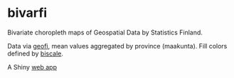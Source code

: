 # bivarfi

Bivariate choropleth maps of Geospatial Data by Statistics Finland. 

Data via [geofi](https://ropengov.github.io/geofi/index.html), mean values aggregated by province (maakunta). Fill colors defined by [biscale](https://slu-opengis.github.io/biscale/articles/biscale.html).

A Shiny [web app](https://ttso.shinyapps.io/bivarfi/)
